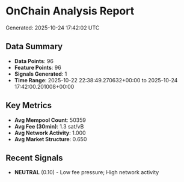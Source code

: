 # OnChain Analysis Report
Generated: 2025-10-24 17:42:02 UTC

## Data Summary
- **Data Points**: 96
- **Feature Points**: 96
- **Signals Generated**: 1
- **Time Range**: 2025-10-22 22:38:49.270632+00:00 to 2025-10-24 17:42:00.201008+00:00

## Key Metrics
- **Avg Mempool Count**: 50359
- **Avg Fee (30min)**: 1.3 sat/vB
- **Avg Network Activity**: 1.000
- **Avg Market Structure**: 0.650

## Recent Signals
- **NEUTRAL** (0.10) - Low fee pressure; High network activity
